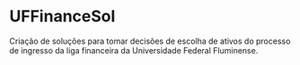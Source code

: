 # UFFinanceSol
Criação de soluções para tomar decisões de escolha de ativos do processo de ingresso da liga financeira da Universidade Federal Fluminense.

